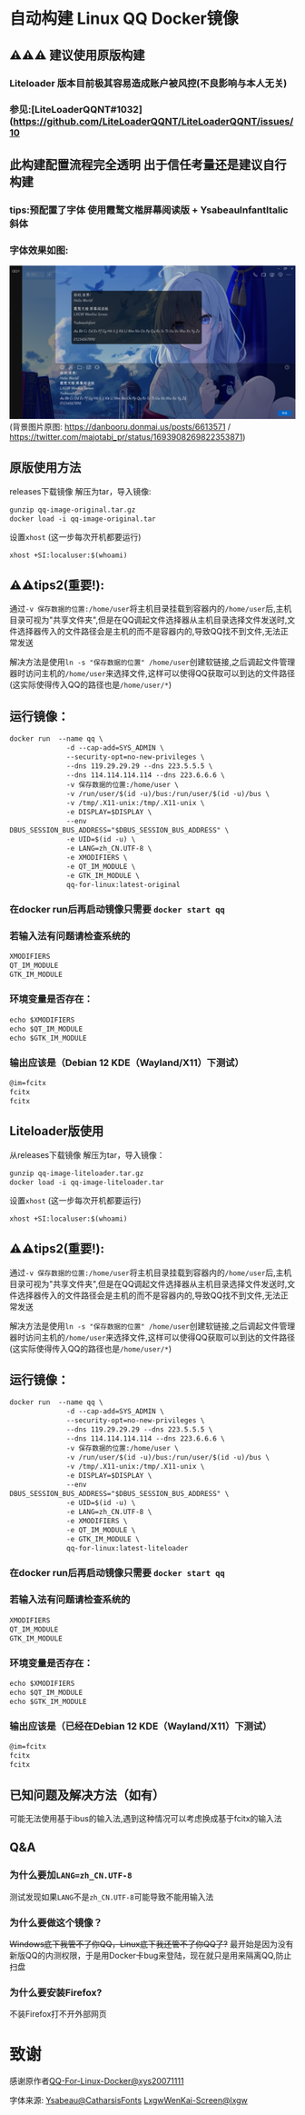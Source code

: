 # 自动构建 Linux QQ Docker镜像

## ⚠️⚠️⚠️ 建议使用原版构建

### Liteloader 版本目前极其容易造成账户被风控(不良影响与本人无关)

### 参见:[LiteLoaderQQNT#1032](https://github.com/LiteLoaderQQNT/LiteLoaderQQNT/issues/10

## 此构建配置流程完全透明 出于信任考量还是建议自行构建

### tips:预配置了字体  使用霞鹜文楷屏幕阅读版 + YsabeauInfantItalic斜体

### 字体效果如图:

![1.png](https://raw.githubusercontent.com/cs231giCjh3/QQ-For-Linux-Docker-Action/refs/heads/main/1.png)
(背景图片原图: https://danbooru.donmai.us/posts/6613571 / https://twitter.com/majotabi_pr/status/1693908269822353871)

## 原版使用方法

releases下载镜像
解压为tar，导入镜像:

```
gunzip qq-image-original.tar.gz
docker load -i qq-image-original.tar
```

设置`xhost` (这一步每次开机都要运行)

```
xhost +SI:localuser:$(whoami)
```

## ⚠️⚠️tips2(重要!):

通过`-v 保存数据的位置:/home/user`将主机目录挂载到容器内的`/home/user`后,主机目录可视为"共享文件夹",但是在QQ调起文件选择器从主机目录选择文件发送时,文件选择器传入的文件路径会是主机的而不是容器内的,导致QQ找不到文件,无法正常发送

解决方法是使用`ln -s "保存数据的位置" /home/user`创建软链接,之后调起文件管理器时访问主机的`/home/user`来选择文件,这样可以使得QQ获取可以到达的文件路径
(这实际使得传入QQ的路径也是`/home/user/*`)

## 运行镜像：

```
docker run  --name qq \
              -d --cap-add=SYS_ADMIN \
              --security-opt=no-new-privileges \
              --dns 119.29.29.29 --dns 223.5.5.5 \
              --dns 114.114.114.114 --dns 223.6.6.6 \
              -v 保存数据的位置:/home/user \
              -v /run/user/$(id -u)/bus:/run/user/$(id -u)/bus \
              -v /tmp/.X11-unix:/tmp/.X11-unix \
              -e DISPLAY=$DISPLAY \
              --env DBUS_SESSION_BUS_ADDRESS="$DBUS_SESSION_BUS_ADDRESS" \
              -e UID=$(id -u) \
              -e LANG=zh_CN.UTF-8 \
              -e XMODIFIERS \
              -e QT_IM_MODULE \
              -e GTK_IM_MODULE \
              qq-for-linux:latest-original
```

### 在docker run后再启动镜像只需要 `docker start qq`

### 若输入法有问题请检查系统的

```
XMODIFIERS
QT_IM_MODULE
GTK_IM_MODULE
```

### 环境变量是否存在：

```
echo $XMODIFIERS
echo $QT_IM_MODULE
echo $GTK_IM_MODULE
```

### 输出应该是（Debian 12 KDE（Wayland/X11）下测试）

```
@im=fcitx
fcitx
fcitx
```

## Liteloader版使用

从releases下载镜像
解压为tar，导入镜像：

```
gunzip qq-image-liteloader.tar.gz
docker load -i qq-image-liteloader.tar
```

设置`xhost` (这一步每次开机都要运行)

```
xhost +SI:localuser:$(whoami)
```

## ⚠️⚠️tips2(重要!):

通过`-v 保存数据的位置:/home/user`将主机目录挂载到容器内的`/home/user`后,主机目录可视为"共享文件夹",但是在QQ调起文件选择器从主机目录选择文件发送时,文件选择器传入的文件路径会是主机的而不是容器内的,导致QQ找不到文件,无法正常发送

解决方法是使用`ln -s "保存数据的位置" /home/user`创建软链接,之后调起文件管理器时访问主机的`/home/user`来选择文件,这样可以使得QQ获取可以到达的文件路径
(这实际使得传入QQ的路径也是`/home/user/*`)

## 运行镜像：

```
docker run  --name qq \
              -d --cap-add=SYS_ADMIN \
              --security-opt=no-new-privileges \
              --dns 119.29.29.29 --dns 223.5.5.5 \
              --dns 114.114.114.114 --dns 223.6.6.6 \
              -v 保存数据的位置:/home/user \
              -v /run/user/$(id -u)/bus:/run/user/$(id -u)/bus \
              -v /tmp/.X11-unix:/tmp/.X11-unix \
              -e DISPLAY=$DISPLAY \
              --env DBUS_SESSION_BUS_ADDRESS="$DBUS_SESSION_BUS_ADDRESS" \
              -e UID=$(id -u) \
              -e LANG=zh_CN.UTF-8 \
              -e XMODIFIERS \
              -e QT_IM_MODULE \
              -e GTK_IM_MODULE \
              qq-for-linux:latest-liteloader
```

### 在docker run后再启动镜像只需要 `docker start qq`

### 若输入法有问题请检查系统的

```
XMODIFIERS
QT_IM_MODULE
GTK_IM_MODULE
```

### 环境变量是否存在：

```
echo $XMODIFIERS
echo $QT_IM_MODULE
echo $GTK_IM_MODULE
```

### 输出应该是（已经在Debian 12 KDE（Wayland/X11）下测试）

```
@im=fcitx
fcitx
fcitx
```

## 已知问题及解决方法（如有）

可能无法使用基于ibus的输入法,遇到这种情况可以考虑换成基于fcitx的输入法

## Q&A

### 为什么要加`LANG=zh_CN.UTF-8`

测试发现如果`LANG`不是`zh_CN.UTF-8`可能导致不能用输入法

### 为什么要做这个镜像？

<del>Windows底下我管不了你QQ，Linux底下我还管不了你QQ了?</del>
最开始是因为没有新版QQ的内测权限，于是用Docker卡bug来登陆，现在就只是用来隔离QQ,防止扫盘

### 为什么要安装Firefox?

不装Firefox打不开外部网页

# 致谢

感谢原作者[QQ-For-Linux-Docker@xys20071111](https://github.com/xys20071111/QQ-For-Linux-Docker)

字体来源:
[Ysabeau@CatharsisFonts](https://github.com/CatharsisFonts/Ysabeau)
[LxgwWenKai-Screen@lxgw](https://github.com/lxgw/LxgwWenKai-Screen)

